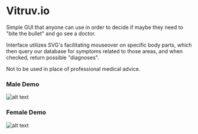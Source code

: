 # Vitruv.io

Simple GUI that anyone can use in order to decide if maybe they need to "bite the bullet" and go see a doctor.

Interface utilizes SVG's facilitating mouseover on specific body parts, which then query our database for symptoms
related to those areas, and when checked, return possible "diagnoses".  

Not to be used in place of professional medical advice.

### Male Demo

![alt text](https://media.giphy.com/media/kbWdLEC21KAZv09DaF/giphy.gif)

### Female Demo

![alt text](https://media.giphy.com/media/cIzlBZRv7HpCBd69LX/giphy.gif)
